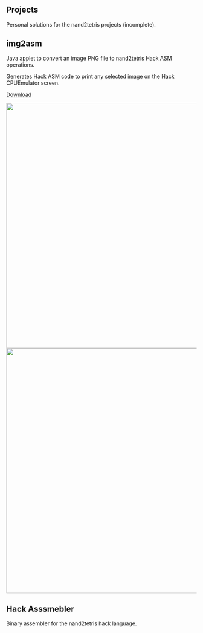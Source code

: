 
## Projects

Personal solutions for the nand2tetris projects (incomplete).

## img2asm

Java applet to convert an image PNG file to nand2tetris Hack ASM operations.

Generates Hack ASM code to print any selected image on the Hack CPUEmulator screen.

[Download](https://github.com/ExoSkeletons/nand2tetris/releases/download/v1.0.0/img2asm.jar)

<img src="https://i.imgur.com/cgu4pmE.png" width="648">
<img src="https://i.imgur.com/Em4ZcDw.png" width="648">

## Hack Asssmebler

Binary assembler for the nand2tetris hack language.
